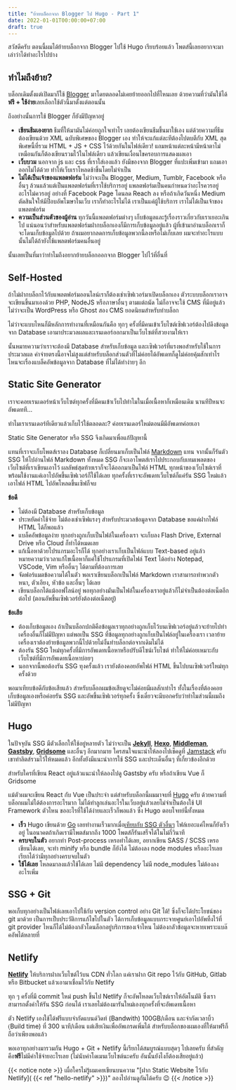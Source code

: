 ```yaml
---
title: "ย้ายบล็อกจาก Blogger ไป Hugo - Part 1"
date: 2022-01-01T00:00:00+07:00
draft: true
---
```


สวัสดีครับ ตอนนี้ผมได้ย้ายบล็อกจาก Blogger ไปใช้ Hugo เรียบร้อยแล้ว โพตส์นี้เลยอยากจะมาเล่าว่าได้ทำอะไรไปบ้าง

## ทำไมถึงย้าย?

บล็อกเดิมตั้งแต่เปิดมาก็ใช้ [Blogger](https://www.blogger.com) มาโดยตลอดไม่เคยย้ายออกไปที่ไหนเลย ด้วยความที่ว่ามันใช้ได้**ฟรี + ใช้ง่าย**เลยเลือกใช้ตัวนี้มาตั้งแต่ตอนนั้น

ถึงอย่างนั้นการใช้ Blogger ก็ยังมีปัญหาอยู่

- **เขียนธีมเองยาก** ธีมที่ให้มามันไม่ค่อยถูกใจเท่าไร เลยต้องเขียนธีมขึ้นมาใช้เอง แต่ด้วยความที่ธีมต้องเขียนด้วย XML ฉบับพิเศษของ Blogger เอง ทำให้จะแก้แต่ละทีต้องไปตบตีกับ XML สุดพิเศษนี้ที่รวม HTML + JS + CSS ไว้ด้วยกันในไฟล์เดียว! แถมหน้าแต่ละหน้ามีหน้าตาไม่เหมือนกันก็ต้องเขียนรวมไว้ในไฟล์เดียว แล้วเขียนเงื่อนไขครอบการแสดงผลเอา
- **เว็บบวม** นอกจาก js และ css ที่เราใส่เองแล้ว ยังมีของจาก Blogger ที่แปะเพิ่มเข้ามา แถมเอาออกไม่ได้ด้วย ทำให้เว็บเราโหลดช้าขึ้นโดยไม่จำเป็น
- **ไม่ได้เป็นเจ้าของแพลตฟอร์ม** ไม่ว่าจะเป็น Blogger, Medium, Tumblr, Facebook หรือ อื่นๆ ล้วนแล้วแต่เป็นแพลตฟอร์มที่เราใช้บริการอยู่ แพลตฟอร์มเป็นคนกำหนดว่าอะไรควรอยู่อะไรไม่ควรอยู่ อย่างที่ Facebook Page โดนลด Reach ลง หรือถ้าเกิดวันหนึ่ง Medium ตัดสินใจให้มีป็อบอัพโฆษาในเว็บ เราก็ทำอะไรไม่ได้ เราเป็นแค่ผู้ใช้บริการ เราไม่ได้เป็นเจ้าของแพลตฟอร์ม
- **ความเป็นส่วนตัวของผู้อ่าน** ทุกวันนี้แพลตฟอร์มต่างๆ เก็บข้อมูลและรู้เรื่องราวเกี่ยวกับเราเยอะเกินไป แน่นอนว่าสำหรับแพลตฟอร์มฝากบล็อกเองก็มีการเก็บข้อมูลอยู่แล้ว ผู้ที่เข้ามาอ่านบล็อกเราก็จะโดนเก็บข้อมูลไปด้วย ถ้าผมอยากลดการเก็บข้อมูลพวกนี้ลงหรือไม่เก็บเลย ผมจะทำอะไรแบบนั้นไม่ได้ถ้ายังใช้แพลตฟอร์มคนอื่นอยู่

นั้นเลยเป็นที่มาว่าทำไมถึงอยากย้ายบล็อกออกจาก Blogger ไปไว้ที่อื่นที่

## Self-Hosted

ถ้าไม่ฝากบล็อกไว้กับแพลตฟอร์มออนไลน์เราก็ต้องเช่าเซิฟเวอร์มาเปิดบล็อกเอง ตัวระบบบล็อกเราอาจจะเขียนขึ้นมาเองด้วย PHP, NodeJS หรือภาษาอื่นๆ ตามแต่ถนัด ไม่ก็อาจจะใช้ CMS ที่มีอยู่แล้วไม่ว่าจะเป็น WordPress หรือ Ghost สอง CMS ยอดนิยมสำหรับทำบล็อก

ไม่ว่าจะแบบไหนก็มีหลักการทำงานที่เหมือนกันคือ ทุกๆ ครั้งที่มีคนเข้าเว็บไซต์เซิฟเวอร์ต้องไปดึงข้อมูลจาก Database เอามาประมวลผลและเรนเดอร์ออกมาเป็นเว็บไซต์ที่สวยงามให้เรา

นั้นหมายความว่าเราจะต้องมี Database สำหรับเก็บข้อมูล และเซิฟเวอร์ที่แรงพอสำหรับใช้ในการประมวลผล ค่าจ่ายตรงนี้อาจไม่สูงแต่สำหรับบล็อกส่วนตัวที่ไม่ค่อยได้อัพเดทก็ดูไม่ค่อยคุ้มสักเท่าไร ไหนจะเรื่องแบล็คอัพข้อมูลจาก Database ที่ไม่ได้ทำง่ายๆ อีก

## Static Site Generator

เราจะคอยเรนเดอร์หน้าเว็บไซต์ทุกครั้งที่มีคนเข้าเว็บไปทำไมในเมื่อเนื้อหาก็เหมือนเดิม นานทีปีหนจะอัพเดทที...

ทำไมเราเรนเดอร์ทีเดียวแล้วเก็บไว้ใช้ตลอดละ? ค่อยเรนเดอร์ใหม่ตอนมีมีอัพเดทค่อยเอา  

Static Site Generator หรือ SSG จึงเกิดมาเพื่อแก้ปัญหานี้

แทนที่เราจะเก็บโพตส์เราลง Database ก็เปลี่ยนมาเก็บเป็นไฟล์ [Markdown](https://en.wikipedia.org/wiki/Markdown) แทน จากนั้นก็รันตัว SSG ให้ไปอ่านไฟล์ Markdown ทั้งหมด SSG ก็จะเอาโพตส์เราไปประกอบกับเทมเพลตของเว็บไซต์ที่เราเขียนเอาไว้ ผลลัพธ์สุดท้ายเราก็จะได้ออกมาเป็นไฟล์ HTML ทุกหน้าของเว็บไซต์เราที่พร้อมใช้งานแค่เอาไปอัพขึ้นเซิฟเวอร์ก็ใช้ได้เลย ทุกครั้งที่เราจะอัพเดทเว็บไซต์ก็แค่รัน SSG ใหม่แล้วเอาไฟล์ HTML ไปอัพโหลดขึ้นเซิฟก็จบ

**ข้อดี**
- ไม่ต้องมี Database สำหรับเก็บข้อมูล
- ประหยัดค่าใช้จ่าย ไม่ต้องเช่าเซิฟแรงๆ สำหรับประมวลข้อมูลจาก Database ขอแค่ฝากไฟล์ HTML ได้ก็พอแล้ว
- แบล็คอัพข้อมูลง่าย ทุกอย่างถูกเก็บเป็นไฟล์ในเครื่องเรา จะเก็บลง Flash Drive, External Drive หรือ Cloud ก็ทำได้หมดเลย
- แก้เนื้อหาด้วยโปรแกรมอะไรก็ได้ ทุกอย่างเราเก็บเป็นไฟล์แบบ Text-based อยู่แล้ว หมายความว่าเวลาแก้ไขเนื้อหาก็แค่ใช้โปรแกรมที่เปิดไฟล์ Text ได้อย่าง  Notepad, VSCode, Vim หรืออื่นๆ ได้ตามที่ต้องการเลย
- จัดฟอร์แมตข้อความได้ในตัว พอเราเขียนบล็อกเป็นไฟล์ Markdown เราสามารถทำพวกตัวหนา, ตัวเอียง, หัวข้อ และอื่นๆ ได้เลย
- เขียนบล็อกได้แม้ออฟไลน์อยู่ พอทุกอย่างมันเป็นไฟล์ในเครื่องเราอยู่แล้วก็ไม่จำเป็นต้องต่อเน็ตอีกต่อไป (ตอนอัพขึ้นเซิฟเวอร์ยังต้องต่อเน็ตอยู่)

**ข้อเสีย**
- ต้องเก็บข้อมูลเอง ถ้าเป็นบล็อกปกติคือข้อมูลเราทุกอย่างถูกเก็บไว้บนเซิฟเวอร์อยู่แล้วจะย้ายไปทำเครื่องอื่นก็ไม่มีปัญหา แต่พอเป็น SSG ที่ข้อมูลทุกอย่างถูกเก็บเป็นไฟล์อยู่ในเครื่องเรา เวลาย้ายเครื่องเราต้องย้ายข้อมูลพวกนี้ไปด้วยไม่งั้นทำบล็อกต่อจากเดิมไม่ได้
- ต้องรัน SSG ใหม่ทุกครั้งที่มีการอัพเดทเนื้อหาหรือปรับดีไซน์เว็บไซต์ ทำให้ไม่ค่อยเหมาะกับเว็บไซต์ที่มีการอัพเดทเนื้อหาบ่อยๆ
- นอกจากนี้พอต้องรัน SSG ทุงครั้งแล้ว เรายังต้องคอยอัพไฟล์ HTML ขึ้นไปบนเซิฟเวอร์ใหม่ทุกครั้งด้วย

พอมาเทียบข้อดีกับข้อเสียแล้ว สำหรับบล็อกผมข้อเสียดูจะไม่ค่อยมีผลสักเท่าไร ทั้งในเรื่องที่ต้องคอยเก็บข้อมูลเองหรือค่อยรัน SSG และอัพขึ้นเซิฟเวอร์ทุกครั้ง ซึ่งเดี๋ยวจะมีบอกครับว่าทำไมส่วนนี้ผมถึงไม่มีปัญหา 

## Hugo

ในปัจจุบัน SSG มีตัวเลือกให้ใช้อยู่หลายตัว ไม่ว่าจะเป็น [**Jekyll**](https://jekyllrb.com/), [**Hexo**](https://hexo.io/), [**Middleman**](https://middlemanapp.com/), [**Gastsby**](https://www.gatsbyjs.com/), [**Gridsome**](https://gridsome.org/) และอื่นๆ อีกมากมาย ใครสนใจแนะนำให้ลองไปเช็คดูที่ [Jamstack](https://jamstack.org/generators/) ครับ เขาทำลิตส์รวมไว้ให้หมดแล้ว อีกทั้งยังมีแนะนำการใช้ SSG และประเด็นอื่นๆ ที่เกี่ยวข้องอีกด้วย 

สำหรับใครที่เขียน React อยู่แล้วแนะนำให้ลองไปดู Gastsby ครับ หรือถ้าเขียน Vue ก็ Gridsome

แม้ตัวผมจะเขียน React กับ Vue เป็นประจำ แต่สำหรับบล็อกนี้ผมมาจบที่ [Hugo](https://gohugo.io/) ครับ ด้วยความที่บล็อกผมไม่ได้ต้องการอะไรมาก ไม่ได้ทำลูกเล่นอะไรในเว็บอยู่แล้วเลยไม่จำเป็นต้องใช้ UI Framework ตัวไหน ขออะไรที่ใช้ได้ง่ายและเร็วก็พอแล้ว ซึ่ง Hugo ตอบโจทย์นี้ทั้งหมด

- **เร็ว** Hugo เขียนด้วย [Go](https://go.dev) เลยทำงานเร็วมากเมื่อ[เทียบกับ SSG ตัวอื่นๆ](https://css-tricks.com/comparing-static-site-generator-build-times/) ไฟล์เยอะแค่ไหนก็ยังเร็วอยู่ ในอนาคตถ้าเกิดเรามีโพตส์มากถึง 1000 โพตส์ก็รันเสร็จได้ในไม่กี่วินาที
- **ครบจบในตัว** อยากทำ Post-process เหรอทำได้เลย, อยากเขียน SASS / SCSS เหรอเขียนได้เลย, จะทำ minify หรือ bundle ก็ยังได้ ไม่ต้องลง node modules หรืออะไรเลย เรียกได้ว่ามีทุกอย่างครบจบในตัว
- **ใช้ได้เลย** โหลดมาลงแล้วใช้ได้เลย ไม่มี dependency ไม่มี node_modules ไม่ต้องลงอะไรเพิ่ม

## SSG + Git

พอเก็บทุกอย่างเป็นไฟล์เลยเอาไปใช้กับ version control อย่าง Git ได้! ซึ่งก็จะได้ประโยชน์ของ git มาด้วย เป็นการเป็บประวัติการแก้ไขไปในตัว ได้การเก็บข้อมูลแบบกระจายศูนย์เอาไปอัพทิ้งไว้ที่ git provider ไหนก็ได้ไม่ต้องกลัวโดนล็อกอยู่บริการของเจ้าไหน ไม่ต้องกลัวข้อมูลจะหายเพราะแบล๊คอัพได้หลายที่

## Netlify

[**Netlify**](https://www.netlify.com) ให้บริการฝากเว็บไซต์ไว้บน CDN ทั่วโลก แค่เราฝาก Git repo ไว้กับ GitHub, Gitlab หรือ Bitbucket แล้วเอามาเชื่อมไว้กับ Netlify

ทุก ๆ ครั้งที่มี commit ใหม่ push ขึ้นไป Netlify ก็จะอัพโหลดเว็บไซต์เราให้อัตโนมัติ ซึ่งเราสามารถตั้งค่าให้รัน SSG ก่อนได้ เราเลยไม่ต้องมารันใหม่เองทุกครั้งที่จะอัพเดทเนื้อหา

ตัว Netlify เองใช้ได้ฟรีแบบจำกัดแบนด์วิดท์ (Bandwith) 100GB/เดือน และจำกัดเวลาบิ้ว (ฺBuild time) ที่ 300 นาที/เดือน แต่เสียเงินเพื่ออัพเกรดเพิ่มได้ สำหรับบล็อกของผมเองที่ให้มาฟรีก็ถือว่าเพียงพอแล้ว

พอเอาทุกอย่างมารวมกัน Hugo + Git + Netlify นี้เรียกได้สมบูรณ์แบบสุดๆ ไปเลยครับ ที่สำคัญคือ**ฟรี**ไม่มีค่าใช้จ่ายอะไรเลย (ไม่นับค่าโดเมนเว็บไซต์นะครับ อันนั้นยังไงก็ต้องเสียอยู่แล้ว)

{{< notice note >}}
เผื่อใครไม่รู้ผมเคยเขียนบนความ "[ฝาก Static Website ไว้กับ Netlify]( {{< ref "hello-netlify" >}})" ลองไปอ่านดูกันได้ครับ 😉
{{< /notice >}}

